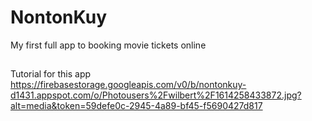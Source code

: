# NontonKuy
My first full app to booking movie tickets online

##
Tutorial for this app
https://firebasestorage.googleapis.com/v0/b/nontonkuy-d1431.appspot.com/o/Photousers%2Fwilbert%2F1614258433872.jpg?alt=media&token=59defe0c-2945-4a89-bf45-f5690427d817
